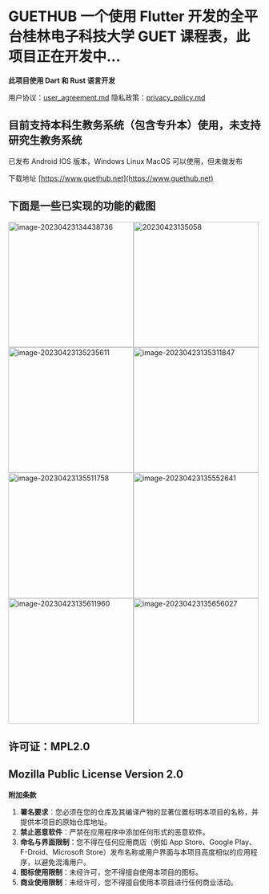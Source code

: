 # GUETHUB 一个使用 Flutter 开发的全平台桂林电子科技大学 GUET 课程表，此项目正在开发中...
**此项目使用 Dart 和 Rust 语言开发**

用户协议：[user_agreement.md](user_agreement.md)
隐私政策：[privacy_policy.md](privacy_policy.md)

## 目前支持本科生教务系统（包含专升本）使用，未支持研究生教务系统
已发布 Android IOS 版本，Windows Linux MacOS 可以使用，但未做发布

下载地址 [https://www.guethub.net](https://www.guethub.net)

## **下面是一些已实现的功能的截图**



<img src="./mdassets/README/image-20230423134438736.png" alt="image-20230423134438736" width="250"/><img src="./mdassets/README/20230423135058.png" alt="20230423135058" width="250" /><img src="./mdassets/README/image-20230423135235611.png" alt="image-20230423135235611" width="250" /><img src="./mdassets/README/image-20230423135311847.png" alt="image-20230423135311847" width="250" /><img src="./mdassets/README/image-20230423135511758.png" alt="image-20230423135511758" width="250"/><img src="./mdassets/README/image-20230423135552641.png" alt="image-20230423135552641" width="250" /><img src="./mdassets/README/image-20230423135611960.png" alt="image-20230423135611960" width="250"/><img src="./mdassets/README/image-20230423135656027.png" alt="image-20230423135656027" width="250" />

## 许可证：MPL2.0
Mozilla Public License Version 2.0
------
**附加条款**  

1. **署名要求**：您必须在您的仓库及其编译产物的显著位置标明本项目的名称，并提供本项目的原始仓库地址。  
2. **禁止恶意软件**：严禁在应用程序中添加任何形式的恶意软件。  
3. **命名与界面限制**：您不得在任何应用商店（例如 App Store、Google Play、F-Droid、Microsoft Store）发布名称或用户界面与本项目高度相似的应用程序，以避免混淆用户。  
4. **图标使用限制**：未经许可，您不得擅自使用本项目的图标。
5. **商业使用限制**：未经许可，您不得擅自使用本项目进行任何商业活动。  
